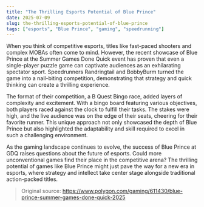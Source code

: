 ```yaml
---
title: "The Thrilling Esports Potential of Blue Prince"
date: 2025-07-09
slug: the-thrilling-esports-potential-of-blue-prince
tags: ["esports", "Blue Prince", "gaming", "speedrunning"]
---
```

When you think of competitive esports, titles like fast-paced shooters and complex MOBAs often come to mind. However, the recent showcase of Blue Prince at the Summer Games Done Quick event has proven that even a single-player puzzle game can captivate audiences as an exhilarating spectator sport. Speedrunners Randringtail and BobbyBurm turned the game into a nail-biting competition, demonstrating that strategy and quick thinking can create a thrilling experience.

The format of their competition, a B Quest Bingo race, added layers of complexity and excitement. With a bingo board featuring various objectives, both players raced against the clock to fulfill their tasks. The stakes were high, and the live audience was on the edge of their seats, cheering for their favorite runner. This unique approach not only showcased the depth of Blue Prince but also highlighted the adaptability and skill required to excel in such a challenging environment.

As the gaming landscape continues to evolve, the success of Blue Prince at GDQ raises questions about the future of esports. Could more unconventional games find their place in the competitive arena? The thrilling potential of games like Blue Prince might just pave the way for a new era in esports, where strategy and intellect take center stage alongside traditional action-packed titles.
> Original source: https://www.polygon.com/gaming/611430/blue-prince-summer-games-done-quick-2025